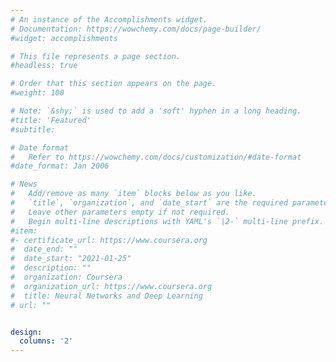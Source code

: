 ```yaml
---
# An instance of the Accomplishments widget.
# Documentation: https://wowchemy.com/docs/page-builder/
#widget: accomplishments

# This file represents a page section.
#headless: true

# Order that this section appears on the page.
#weight: 100

# Note: `&shy;` is used to add a 'soft' hyphen in a long heading.
#title: 'Featured'
#subtitle:

# Date format
#   Refer to https://wowchemy.com/docs/customization/#date-format
#date_format: Jan 2006

# News
#   Add/remove as many `item` blocks below as you like.
#   `title`, `organization`, and `date_start` are the required parameters.
#   Leave other parameters empty if not required.
#   Begin multi-line descriptions with YAML's `|2-` multi-line prefix.
#item:
#- certificate_url: https://www.coursera.org
#  date_end: ""
#  date_start: "2021-01-25"
#  description: ""
#  organization: Coursera
#  organization_url: https://www.coursera.org
#  title: Neural Networks and Deep Learning
# url: ""


design:
  columns: '2' 
---
```

